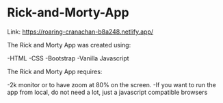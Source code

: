 # Rick-and-Morty-App 

Link: https://roaring-cranachan-b8a248.netlify.app/

The Rick and Morty App was created using:

-HTML 
-CSS 
-Bootstrap 
-Vanilla Javascript


The Rick and Morty App requires:
 
-2k monitor or to have zoom at 80% on the screen.
-If you want to run the app from local, do not need a lot, just a javascript compatible browsers
